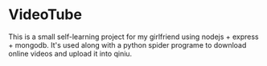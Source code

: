 # VideoTube

This is a small self-learning project for my girlfriend using nodejs + express + mongodb. It's used along with a python spider programe to download online videos and upload it into qiniu.